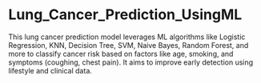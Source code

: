 # Lung_Cancer_Prediction_UsingML
This lung cancer prediction model leverages ML algorithms like Logistic Regression, KNN, Decision Tree, SVM, Naive Bayes, Random Forest, and more to classify cancer risk based on factors like age, smoking, and symptoms (coughing, chest pain). It aims to improve early detection using lifestyle and clinical data.
